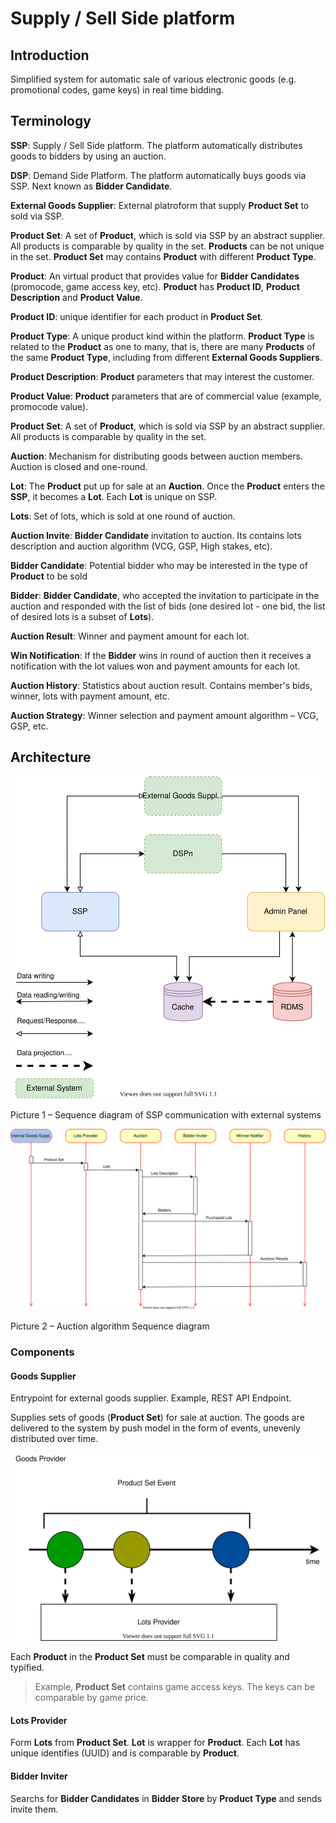 # Supply / Sell Side platform

## Introduction

Simplified system for automatic sale of various electronic goods (e.g. promotional codes, game keys) in real time bidding.

## Terminology

__SSP__: Supply / Sell Side platform. The platform automatically distributes goods to bidders by using an auction.

__DSP__: Demand Side Platform. The platform automatically buys goods via SSP. Next known as __Bidder Candidate__.

__External Goods Supplier__: External platroform that supply __Product Set__ to sold via SSP.

__Product Set__: A set of __Product__, which is sold via SSP by an abstract supplier. All products is comparable by quality in the set. __Products__ can be not unique in the set. __Product Set__ may contains __Product__ with different __Product Type__.

__Product__: An virtual product that provides value for __Bidder Candidates__ (promocode, game access key, etc). __Product__ has __Product ID__, __Product Description__ and __Product Value__. 

__Product ID__: unique identifier for each product in __Product Set__.

__Product Type__: A unique product kind within the platform. __Product Type__ is related to the __Product__ as one to many, that is, there are many __Products__ of the same __Product Type__, including from different __External Goods Suppliers__.

__Product Description__: __Product__ parameters that may interest the customer.

__Product Value__: __Product__ parameters that are of commercial value (example, promocode value).

__Product Set__: A set of __Product__, which is sold via SSP by an abstract supplier. All products is comparable by quality in the set.

__Auction__: Mechanism for distributing goods between auction members. Auction is closed and one-round.

__Lot__: The __Product__ put up for sale at an __Auction__. Once the __Product__ enters the __SSP__, it becomes a __Lot__. Each __Lot__ is unique on SSP.

__Lots__: Set of lots, which is sold at one round of auction.

__Auction Invite__: __Bidder Candidate__ invitation to auction. Its contains lots description and auction algorithm (VCG, GSP, High stakes, etc).

__Bidder Candidate__: Potential bidder who may be interested in the type of __Product__ to be sold 

__Bidder__:  __Bidder Candidate__, who accepted the invitation to participate in the auction and responded with the list of bids (one desired lot - one bid, the list of desired lots is a subset of __Lots__).

__Auction Result__: Winner and payment amount for each lot.

__Win Notification__: If the __Bidder__ wins in round of auction then it receives a notification with the lot values won and payment amounts for each lot.

__Auction History__: Statistics about auction result. Contains member's bids, winner, lots with payment amount, etc.

__Auction Strategy__: Winner selection and payment amount algorithm – VCG, GSP, etc.


## Architecture

![pic2](https://github.com/eutkin/diagrams/blob/master/general-architecture.svg)

Picture 1 – Sequence diagram of SSP communication with external systems

![pic2](https://github.com/eutkin/diagrams/blob/master/SSP_Flow.svg)

Picture 2 – Auction algorithm Sequence diagram

### Components

#### Goods Supplier

Entrypoint for external goods supplier. Example, REST API Endpoint.

Supplies sets of goods (__Product Set__) for sale at auction. The goods are delivered to the system by push model in the form of events, unevenly distributed over time. 

![goods-provider-flow](https://github.com/eutkin/diagrams/blob/master/GoodsSupplierAsFlow.svg)

Each __Product__ in the __Product Set__ must be comparable in quality and typified.

> Example, __Product Set__ contains game access keys. The keys can be comparable by game price.

#### Lots Provider

Form __Lots__ from __Product Set__. __Lot__ is wrapper for __Product__. Each __Lot__ has unique identifies (UUID) and is comparable by __Product__.

#### Bidder Inviter

Searchs for __Bidder Candidates__ in __Bidder Store__ by __Product Type__ and sends invite them.
